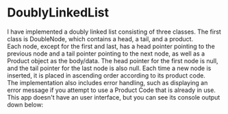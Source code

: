 # DoublyLinkedList
I have implemented a doubly linked list consisting of three classes. The first class is DoubleNode, which contains a head, a tail, and a product.  
Each node, except for the first and last, has a head pointer pointing to the previous node and a tail pointer pointing to the next node, as well as a Product object as the body/data. The head pointer for the first node is null, and the tail pointer for the last node is also null. Each time a new node is inserted, it is placed in ascending order according to its product code.  
The implementation also includes error handling, such as displaying an error message if you attempt to use a Product Code that is already in use.
This app doesn't have an user interface, but you can see its console output down below:


